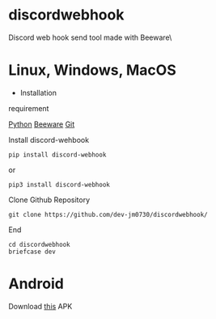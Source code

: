 # discordwebhook
Discord web hook send tool made with Beeware\

# Linux, Windows, MacOS
* Installation

requirement

[Python](https://www.python.org/downloads/)
[Beeware](https://docs.beeware.org/en/latest/)
[Git](https://git-scm.com/downloads)

Install discord-wehbook
```
pip install discord-webhook
```
or
```
pip3 install discord-webhook
```

Clone Github Repository

```
git clone https://github.com/dev-jm0730/discordwebhook/
```

End

```
cd discordwebhook
briefcase dev
```

# Android

Download [this](https://github.com/dev-jm0730/discordwebhook/releases/download/1/discord-webhook_0.0.1.apk) APK
